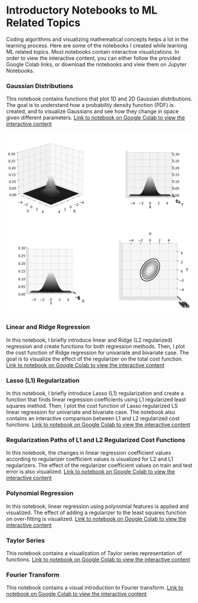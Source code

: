 # Introductory Notebooks to ML Related Topics
Coding algorithms and visualizing mathematical concepts helps a lot in the learning process. Here are some of the notebooks I created while learning ML related topics. Most notebooks contain interactive visualizations. In order to view the interactive content, you can either follow the provided Google Colab links, or download the notebooks and view them on Jupyter Notebooks.

### Gaussian Distributions
This notebook contains functions that plot 1D and 2D Gaussian distributions. The goal is to understand how a probability density function (PDF) is created, and to visualize Gaussians and see how they change in space given different parameters.
[Link to notebook on Google Colab to view the interactive content](https://colab.research.google.com/github/YZouzou/ML-Topics-Intro/blob/main/Gaussian%20Distribution.ipynb)

![Bivariate Gaussian Distribution](https://github.com/YZouzou/ML-Topics-Intro/blob/main/images/Gaussian%20Distribution.png)


### Linear and Ridge Regression
In this notebook, I briefly introduce linear and Ridge (L2 regularized) regression and create functions for both regression methods. Then, I plot the cost function of Ridge regression for univariate and bivariate case. The goal is to visualize the effect of the regularizer on the total cost function.
[Link to notebook on Google Colab to view the interactive content](https://colab.research.google.com/github/YZouzou/ML-Topics-Intro/blob/main/Linear%20and%20Ridge%20Regression.ipynb)

### Lasso (L1) Regularization
In this notebook, I briefly introduce Lasso (L1) regularization and create a function that finds linear regression coefficients using L1 regularized least squares method. Then, I plot the cost function of Lasso regularized LS linear regression for univariate and bivariate case. The notebook also contains an interactive comparison between L1 and L2 regularized cost functions.
[Link to notebook on Google Colab to view the interactive content](https://colab.research.google.com/github/YZouzou/ML-Topics-Intro/blob/main/Lasso%20(L1)%20Regularization.ipynb)

### Regularization Paths of L1 and L2 Regularized Cost Functions
In this notebook, the changes in linear regression coefficient values according to regularizer coefficient values is visualized for L2 and L1 regularizers. The effect of the regularizer coefficient values on train and test error is also visualized.
[Link to notebook on Google Colab to view the interactive content](https://colab.research.google.com/github/YZouzou/ML-Topics-Intro/blob/main/Regularization%20Paths%20of%20L1%20and%20L2.ipynb)

### Polynomial Regression
In this notebook, linear regression using polynomial features is applied and visualized. The effect of adding a regularizer to the least squares function on over-fitting is visualized.
[Link to notebook on Google Colab to view the interactive content](https://colab.research.google.com/github/YZouzou/ML-Topics-Intro/blob/main/Polynomial%20Regression.ipynb)

### Taylor Series
This notebook contains a visualization of Taylor series representation of functions.
[Link to notebook on Google Colab to view the interactive content](https://colab.research.google.com/github/YZouzou/ML-Topics-Intro/blob/main/Taylor%20Series.ipynb)

### Fourier Transform
This notebook contains a visual introduction to Fourier transform.
[Link to notebook on Google Colab to view the interactive content](https://colab.research.google.com/github/YZouzou/ML-Topics-Intro/blob/main/Fourier%20Transform.ipynb)
